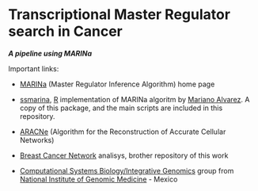 Transcriptional Master Regulator search in Cancer
==========


***A pipeline using MARINa***

Important links:


* [MARINa](http://wiki.c2b2.columbia.edu/califanolab/index.php/Software/MARINA) (Master Regulator Inference Algorithm) home page

* [ssmarina](http://dx.doi.org/10.6084/m9.figshare.785718), [R](http://cran.r-project.org/) implementation of MARINa algoritm  by [Mariano Alvarez](http://systemsbiology.columbia.edu/people/mariano-alvarez). A copy of this package, and the main scripts are included in this repository.

* [ARACNe](http://wiki.c2b2.columbia.edu/califanolab/index.php/Software/ARACNE) (Algorithm for the Reconstruction of Accurate Cellular Networks)

* [Breast Cancer Network](https://github.com/CSB-IG/breast_cancer_networks) analisys, brother repository of this work 

* [Computational Systems Biology/Integrative Genomics](http://genomicacomputacional.inmegen.gob.mx/ehernandez/people.html) group from [National Institute of Genomic Medicine](http://www.inmegen.gob.mx) - Mexico

